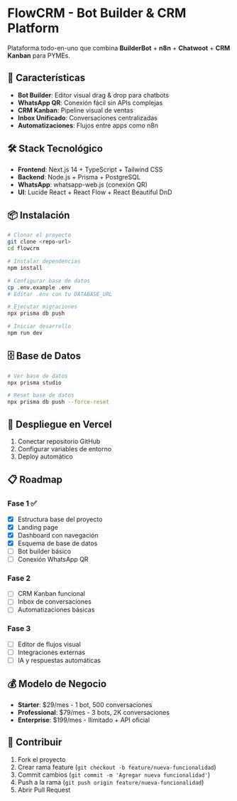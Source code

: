 # FlowCRM - Bot Builder & CRM Platform

Plataforma todo-en-uno que combina **BuilderBot** + **n8n** + **Chatwoot** + **CRM Kanban** para PYMEs.

## 🚀 Características

- **Bot Builder**: Editor visual drag & drop para chatbots
- **WhatsApp QR**: Conexión fácil sin APIs complejas  
- **CRM Kanban**: Pipeline visual de ventas
- **Inbox Unificado**: Conversaciones centralizadas
- **Automatizaciones**: Flujos entre apps como n8n

## 🛠️ Stack Tecnológico

- **Frontend**: Next.js 14 + TypeScript + Tailwind CSS
- **Backend**: Node.js + Prisma + PostgreSQL
- **WhatsApp**: whatsapp-web.js (conexión QR)
- **UI**: Lucide React + React Flow + React Beautiful DnD

## 📦 Instalación

```bash
# Clonar el proyecto
git clone <repo-url>
cd flowcrm

# Instalar dependencias
npm install

# Configurar base de datos
cp .env.example .env
# Editar .env con tu DATABASE_URL

# Ejecutar migraciones
npx prisma db push

# Iniciar desarrollo
npm run dev
```

## 🗄️ Base de Datos

```bash
# Ver base de datos
npx prisma studio

# Reset base de datos
npx prisma db push --force-reset
```

## 🚀 Despliegue en Vercel

1. Conectar repositorio GitHub
2. Configurar variables de entorno
3. Deploy automático

## 📋 Roadmap

### Fase 1 ✅
- [x] Estructura base del proyecto
- [x] Landing page
- [x] Dashboard con navegación
- [x] Esquema de base de datos
- [ ] Bot builder básico
- [ ] Conexión WhatsApp QR

### Fase 2
- [ ] CRM Kanban funcional
- [ ] Inbox de conversaciones
- [ ] Automatizaciones básicas

### Fase 3
- [ ] Editor de flujos visual
- [ ] Integraciones externas
- [ ] IA y respuestas automáticas

## 💰 Modelo de Negocio

- **Starter**: $29/mes - 1 bot, 500 conversaciones
- **Professional**: $79/mes - 3 bots, 2K conversaciones  
- **Enterprise**: $199/mes - Ilimitado + API oficial

## 🤝 Contribuir

1. Fork el proyecto
2. Crear rama feature (`git checkout -b feature/nueva-funcionalidad`)
3. Commit cambios (`git commit -m 'Agregar nueva funcionalidad'`)
4. Push a la rama (`git push origin feature/nueva-funcionalidad`)
5. Abrir Pull Request